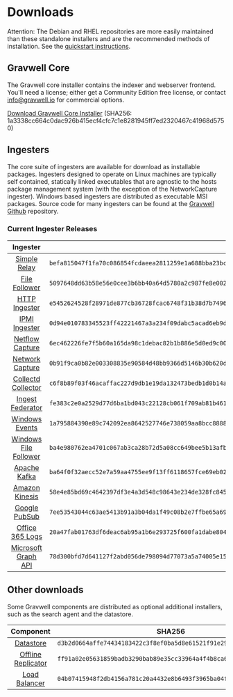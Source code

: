 # Downloads

Attention: The Debian and RHEL repositories are more easily maintained than these standalone installers and are the recommended methods of installation. See the [quickstart instructions](#!quickstart/quickstart.md).

## Gravwell Core

The Gravwell core installer contains the indexer and webserver frontend. You'll need a license; either get a Community Edition free license, or contact info@gravwell.io for commercial options.

[Download Gravwell Core Installer](https://update.gravwell.io/archive/4.2.8/installers/gravwell_4.2.8.sh) (SHA256: 1a3338cc664c0dac926b415ecf4cfc7c1e8281945ff7ed2320467c41968d5750)

## Ingesters

The core suite of ingesters are available for download as installable packages.  Ingesters designed to operate on Linux machines are typically self contained, statically linked executables that are agnostic to the hosts package management system (with the exception of the NetworkCapture ingester).  Windows based ingesters are distributed as executable MSI packages.  Source code for many ingesters can be found at the [Gravwell Github](https://github.com/gravwell/gravwell/tree/master/ingesters) repository.

### Current Ingester Releases
| Ingester | SHA256 | More Info |
|:--------:|-------:|----------:|
| [Simple Relay](https://update.gravwell.io/archive/4.2.8/installers/gravwell_simple_relay_installer_4.2.8.sh) | ``befa815047f1fa70c086854fcdaeea2811259e1a688bba23bc981cd2cbad224d`` | [Documentation](#!ingesters/ingesters.md#Simple_Relay)|
| [File Follower](https://update.gravwell.io/archive/4.2.8/installers/gravwell_file_follow_installer_4.2.8.sh) | ``5097648dd63b58e56e0cee3b6bb40a64d5780a2c987fe8e002844da29490994c`` | [Documentation](#!ingesters/ingesters.md#File_Follower) |
| [HTTP Ingester](https://update.gravwell.io/archive/4.2.8/installers/gravwell_http_ingester_installer_4.2.8.sh) | ``e5452624528f28971de877cb36728fcac6748f31b38d7b7496d49884c8bd1357`` | [Documentation](#!ingesters/ingesters.md#HTTP_POST) |
| [IPMI Ingester](https://update.gravwell.io/archive/4.2.8/installers/gravwell_ipmi_installer_4.2.8.sh) | ``0d94e010783345523ff42221467a3a234f09dabc5acad6eb9d2a931e1d2b2bf7`` | [Documentation](#!ingesters/ingesters.md#IPMI_Ingester)|
| [Netflow Capture](http://update.gravwell.io/archive/4.2.8/installers/gravwell_netflow_capture_installer_4.2.8.sh) | ``6ec462226fe7f5b60a165da98c1debac82b1b886e5d0ed9c00982392075477ea`` | [Documentation](#!ingesters/ingesters.md#Netflow_Ingester) |
| [Network Capture](https://update.gravwell.io/archive/4.2.8/installers/gravwell_network_capture_installer_4.2.8.sh) | ``0b91f9ca0b82e003308835e90584d48bb9366d5146b30b620d5349262ae0e03f`` | [Documentation](#!ingesters/ingesters.md#Network_Ingester) |
| [Collectd Collector](https://update.gravwell.io/archive/4.2.8/installers/gravwell_collectd_installer_4.2.8.sh) | ``c6f8b89f03f46acaffac227d9db1e19da132473bedb1d0b14ab340487ed26ea6`` | [Documentation](#!ingesters/ingesters.md#collectd) |
| [Ingest Federator](https://update.gravwell.io/archive/4.2.8/installers/gravwell_federator_installer_4.2.8.sh) | ``fe383c2e0a2529d77d6ba1bd043c22128cb061f709ab81b4612fb42f16974581`` | [Documentation](#!ingesters/ingesters.md#Federator_Ingester) |
| [Windows Events](https://update.gravwell.io/archive/4.2.8/installers/gravwell_win_events_4.2.8.msi) | ``1a795884390e89c742092ea8642527746e738059aa8bcc8888eae0860a8979a3`` | [Documentation](#!ingesters/ingesters.md#Windows_Event_Service) |
| [Windows File Follower](https://update.gravwell.io/archive/4.2.8/installers/gravwell_file_follow_4.2.8.msi) | ``ba4e980762ea4701c067ab3ca28b72d5a08cc649bee5b13afbe3c48678de8004`` | [Documentation](#!ingesters/ingesters.md#File_Follower) |
| [Apache Kafka](https://update.gravwell.io/archive/4.2.8/installers/gravwell_kafka_installer_4.2.8.sh) | ``ba64f0f32aecc52e7a59aa4755ee9f13ff6118657fce69eb02c9732d4cc2e38b`` | [Documentation](#!ingesters/ingesters.md#Kafka)|
| [Amazon Kinesis](https://update.gravwell.io/archive/4.2.8/installers/gravwell_kinesis_ingest_installer_4.2.8.sh) | ``58e4e85bd69c4642397df3e4a3d548c98643e234de328fc845205bb6a819fa1d`` | [Documentation](#!ingesters/ingesters.md#Kinesis_Ingester)|
| [Google PubSub](https://update.gravwell.io/archive/4.2.8/installers/gravwell_pubsub_ingest_installer_4.2.8.sh) | ``7ee53543044c63ae5413b91a3b04da1f49c08b2e7ffbe65a696218983163bf9d`` | [Documentation](#!ingesters/ingesters.md#GCP_PubSub)|
| [Office 365 Logs](https://update.gravwell.io/archive/4.2.8/installers/gravwell_o365_installer_4.2.8.sh) | ``20a47fab01763df6deac6ab95a1b6e293725f600fa1dabe8043125c1fc30e68a`` | [Documentation](#!ingesters/ingesters.md#Office_365_Log_Ingester)|
| [Microsoft Graph API](https://update.gravwell.io/archive/4.2.8/installers/gravwell_msgraph_installer_4.2.8.sh) | ``78d300bfd7d641127f2abd056de798094d77073a5a74005e15ce4c679f55a52d`` | [Documentation](#!ingesters/ingesters.md#Microsoft_Graph_API_Ingester)|

## Other downloads

Some Gravwell components are distributed as optional additional installers, such as the search agent and the datastore.

| Component | SHA256 | More Info |
|:---------:|:------:|----------:|
| [Datastore](https://update.gravwell.io/archive/4.2.8/installers/gravwell_datastore_installer_4.2.8.sh) | ``d3b2d0664affe74434183422c3f8ef0ba5d8e61521f91e295bf8d9f0475dcf24`` | [Documentation](#!distributed/frontend.md) |
| [Offline Replicator](https://update.gravwell.io/archive/4.2.8/installers/gravwell_offline_replication_installer_4.2.8.sh) | ``ff91a02e05631859badb3290bab89e35cc33964a4f4b8ca659f42d8bf63ea3d2`` | [Documentation](#!configuration/replication.md) |
| [Load Balancer](https://update.gravwell.io/archive/4.2.8/installers/gravwell_loadbalancer_installer_4.2.8.sh) | ``04b07415948f2db4156a781c20a4432e8b6493f3965ba04f04daba881b99a47a`` | |
